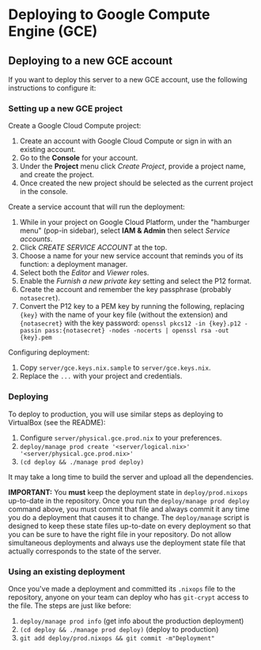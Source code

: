 Deploying to Google Compute Engine (GCE)
========================================

## Deploying to a new GCE account

If you want to deploy this server to a new GCE account, use the following instructions to configure it:

### Setting up a new GCE project

Create a Google Cloud Compute project:

  1. Create an account with Google Cloud Compute or sign in with an existing account.
  2. Go to the **Console** for your account.
  3. Under the **Project** menu click *Create Project*, provide a project name, and create the project.
  4. Once created the new project should be selected as the current project in the console.

Create a service account that will run the deployment:

  1. While in your project on Google Cloud Platform, under the "hamburger menu" (pop-in sidebar), select **IAM & Admin** then select *Service accounts*.
  2. Click *CREATE SERVICE ACCOUNT* at the top.
  3. Choose a name for your new service account that reminds you of its function: a deployment manager.
  4. Select both the *Editor* and *Viewer* roles.
  5. Enable the *Furnish a new private key* setting and select the P12 format.
  6. Create the account and remember the key passphrase (probably `notasecret`).
  7. Convert the P12 key to a PEM key by running the following, replacing `{key}` with the name of your key file (without the extension) and `{notasecret}` with the key password:
     `openssl pkcs12 -in {key}.p12 -passin pass:{notasecret} -nodes -nocerts | openssl rsa -out {key}.pem`

Configuring deployment:

  1. Copy `server/gce.keys.nix.sample` to `server/gce.keys.nix`.
  2. Replace the `...` with your project and credentials.


### Deploying

To deploy to production, you will use similar steps as deploying to VirtualBox (see the README):

  1. Configure `server/physical.gce.prod.nix` to your preferences.
  2. `deploy/manage prod create '<server/logical.nix>' '<server/physical.gce.prod.nix>'`
  3. `(cd deploy && ./manage prod deploy)`

It may take a long time to build the server and upload all the dependencies.

**IMPORTANT:** You **must** keep the deployment state in `deploy/prod.nixops` up-to-date in the repository. Once you run the `deploy/manage prod deploy` command above, you must commit that file and always commit it any time you do a deployment that causes it to change. The `deploy/manage` script is designed to keep these state files up-to-date on every deployment so that you can be sure to have the right file in your repository. Do not allow simultaneous deployments and always use the deployment state file that actually corresponds to the state of the server.


### Using an existing deployment

Once you've made a deployment and committed its `.nixops` file to the repository, anyone on your team can deploy who has `git-crypt` access to the file. The steps are just like before:

  1. `deploy/manage prod info` (get info about the production deployment)
  2. `(cd deploy && ./manage prod deploy)` (deploy to production)
  3. `git add deploy/prod.nixops && git commit -m"Deployment"`
